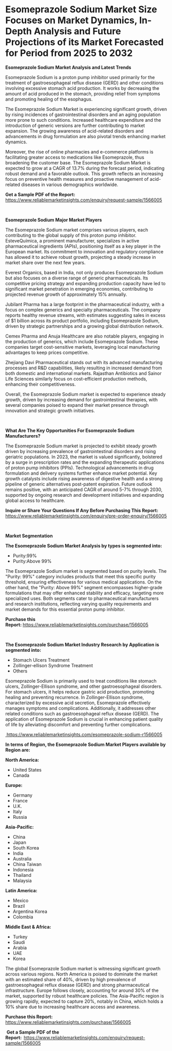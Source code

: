 <p><h1>Esomeprazole Sodium Market Size Focuses on Market Dynamics, In-Depth Analysis and Future Projections of its Market Forecasted for Period from 2025 to 2032</h1></p><p><strong>Esomeprazole Sodium Market Analysis and Latest Trends</strong></p>
<p><p>Esomeprazole Sodium is a proton pump inhibitor used primarily for the treatment of gastroesophageal reflux disease (GERD) and other conditions involving excessive stomach acid production. It works by decreasing the amount of acid produced in the stomach, providing relief from symptoms and promoting healing of the esophagus. </p><p>The Esomeprazole Sodium Market is experiencing significant growth, driven by rising incidences of gastrointestinal disorders and an aging population more prone to such conditions. Increased healthcare expenditure and the introduction of generic versions are further contributing to market expansion. The growing awareness of acid-related disorders and advancements in drug formulation are also pivotal trends enhancing market dynamics. </p><p>Moreover, the rise of online pharmacies and e-commerce platforms is facilitating greater access to medications like Esomeprazole, thus broadening the customer base. The Esomeprazole Sodium Market is expected to grow at a CAGR of 13.7% during the forecast period, indicating robust demand and a favorable outlook. This growth reflects an increasing focus on preventive health measures and proactive management of acid-related diseases in various demographics worldwide.</p></p>
<p><strong>Get a Sample PDF of the Report:&nbsp;</strong> <a href="https://www.reliablemarketinsights.com/enquiry/request-sample/1566005?utm_campaign=3111&utm_medium=2&utm_source=Github&utm_content=ia&utm_term=19042025&utm_id=esomeprazole-sodium">https://www.reliablemarketinsights.com/enquiry/request-sample/1566005</a></p>
<p>&nbsp;</p>
<p><strong>Esomeprazole Sodium Major Market Players</strong></p>
<p><p>The Esomeprazole Sodium market comprises various players, each contributing to the global supply of this proton pump inhibitor. EsteveQuímica, a prominent manufacturer, specializes in active pharmaceutical ingredients (APIs), positioning itself as a key player in the European market. Its commitment to innovation and regulatory compliance has allowed it to achieve robust growth, projecting a steady increase in market share over the next few years.</p><p>Everest Organics, based in India, not only produces Esomeprazole Sodium but also focuses on a diverse range of generic pharmaceuticals. Its competitive pricing strategy and expanding production capacity have led to significant market penetration in emerging economies, contributing to projected revenue growth of approximately 15% annually.</p><p>Jubilant Pharma has a large footprint in the pharmaceutical industry, with a focus on complex generics and specialty pharmaceuticals. The company reports healthy revenue streams, with estimates suggesting sales in excess of $1 billion across its product portfolio, including Esomeprazole Sodium, driven by strategic partnerships and a growing global distribution network.</p><p>Cemex Pharma and Anuja Healthcare are also notable players, engaging in the production of generics, which include Esomeprazole Sodium. These companies target cost-sensitive markets, leveraging local manufacturing advantages to keep prices competitive.</p><p>Zhejiang Davi Pharmaceutical stands out with its advanced manufacturing processes and R&D capabilities, likely resulting in increased demand from both domestic and international markets. Rajasthan Antibiotics and Sainor Life Sciences similarly focus on cost-efficient production methods, enhancing their competitiveness.</p><p>Overall, the Esomeprazole Sodium market is expected to experience steady growth, driven by increasing demand for gastrointestinal therapies, with several companies poised to expand their market presence through innovation and strategic growth initiatives.</p></p>
<p>&nbsp;</p>
<p><strong>What Are The Key Opportunities For Esomeprazole Sodium Manufacturers?</strong></p>
<p><p>The Esomeprazole Sodium market is projected to exhibit steady growth driven by increasing prevalence of gastrointestinal disorders and rising geriatric populations. In 2023, the market is valued significantly, bolstered by a surge in prescription rates and the expanding therapeutic applications of proton pump inhibitors (PPIs). Technological advancements in drug formulation and delivery systems further enhance market potential. Key growth catalysts include rising awareness of digestive health and a strong pipeline of generic alternatives post-patent expiration. Future outlook remains positive, with an anticipated CAGR of around 5-7% through 2030, supported by ongoing research and development initiatives and expanding global access to healthcare.</p></p>
<p><strong>Inquire or Share Your Questions If Any Before Purchasing This Report:</strong> <a href="https://www.reliablemarketinsights.com/enquiry/pre-order-enquiry/1566005?utm_campaign=3111&utm_medium=2&utm_source=Github&utm_content=ia&utm_term=19042025&utm_id=esomeprazole-sodium">https://www.reliablemarketinsights.com/enquiry/pre-order-enquiry/1566005</a></p>
<p>&nbsp;</p>
<p><strong>Market Segmentation</strong></p>
<p><strong>The Esomeprazole Sodium Market Analysis by types is segmented into:</strong></p>
<p><ul><li>Purity:99%</li><li>Purity:Above 99%</li></ul></p>
<p><p>The Esomeprazole Sodium market is segmented based on purity levels. The "Purity: 99%" category includes products that meet this specific purity threshold, ensuring effectiveness for various medical applications. On the other hand, the "Purity: Above 99%" segment encompasses higher-grade formulations that may offer enhanced stability and efficacy, targeting more specialized uses. Both segments cater to pharmaceutical manufacturers and research institutions, reflecting varying quality requirements and market demands for this essential proton pump inhibitor.</p></p>
<p><strong>Purchase this Report:&nbsp;</strong><a href="https://www.reliablemarketinsights.com/purchase/1566005?utm_campaign=3111&utm_medium=2&utm_source=Github&utm_content=ia&utm_term=19042025&utm_id=esomeprazole-sodium">https://www.reliablemarketinsights.com/purchase/1566005</a></p>
<p>&nbsp;</p>
<p><strong>The Esomeprazole Sodium Market Industry Research by Application is segmented into:</strong></p>
<p><ul><li>Stomach Ulcers Treatment</li><li>Zollinger-ellison Syndrome Treatment</li><li>Others</li></ul></p>
<p><p>Esomeprazole Sodium is primarily used to treat conditions like stomach ulcers, Zollinger-Ellison syndrome, and other gastroesophageal disorders. For stomach ulcers, it helps reduce gastric acid production, promoting healing and preventing recurrence. In Zollinger-Ellison syndrome, characterized by excessive acid secretion, Esomeprazole effectively manages symptoms and complications. Additionally, it addresses other related conditions such as gastroesophageal reflux disease (GERD). The application of Esomeprazole Sodium is crucial in enhancing patient quality of life by alleviating discomfort and preventing further complications.</p></p>
<p><a href="https://www.reliablemarketinsights.com/esomeprazole-sodium-r1566005?utm_campaign=3111&utm_medium=2&utm_source=Github&utm_content=ia&utm_term=19042025&utm_id=esomeprazole-sodium">&nbsp;https://www.reliablemarketinsights.com/esomeprazole-sodium-r1566005</a></p>
<p><strong>In terms of Region, the Esomeprazole Sodium Market Players available by Region are:</strong></p>
<p>
    <p> <strong> North America: </strong>
        <ul>
            <li>United States</li>
            <li>Canada</li>
        </ul>
        </p> 
    <p> <strong> Europe: </strong>
        <ul>
            <li>Germany</li>
            <li>France</li>
            <li>U.K.</li>
            <li>Italy</li>
            <li>Russia</li>
        </ul>
        </p> 
    <p> <strong> Asia-Pacific: </strong>
        <ul>
            <li>China</li>
            <li>Japan</li>
            <li>South Korea</li>
            <li>India</li>
            <li>Australia</li>
            <li>China Taiwan</li>
            <li>Indonesia</li>
            <li>Thailand</li>
            <li>Malaysia</li>
        </ul>
        </p> 
    <p> <strong> Latin America: </strong>
        <ul>
            <li>Mexico</li>
            <li>Brazil</li>
            <li>Argentina Korea</li>
            <li>Colombia</li>
        </ul>
        </p> 
    <p> <strong> Middle East & Africa: </strong>
        <ul>
            <li>Turkey</li>
            <li>Saudi</li>
            <li>Arabia</li>
            <li>UAE</li>
            <li>Korea</li>
        </ul>
    </p>
    </p>
<p><p>The global Esomeprazole Sodium market is witnessing significant growth across various regions. North America is poised to dominate the market with an estimated share of 40%, driven by high prevalence of gastroesophageal reflux disease (GERD) and strong pharmaceutical infrastructure. Europe follows closely, accounting for around 30% of the market, supported by robust healthcare policies. The Asia-Pacific region is growing rapidly, expected to capture 20%, notably in China, which holds a 10% share due to increasing healthcare access and awareness.</p></p>
<p><strong>Purchase this Report: </strong><a href="https://www.reliablemarketinsights.com/purchase/1566005?utm_campaign=3111&utm_medium=2&utm_source=Github&utm_content=ia&utm_term=19042025&utm_id=esomeprazole-sodium">https://www.reliablemarketinsights.com/purchase/1566005</a></p>
<p>&nbsp;<strong>Get a Sample PDF of the Report:&nbsp;&nbsp;</strong><a href="https://www.reliablemarketinsights.com/enquiry/request-sample/1566005?utm_campaign=3111&utm_medium=2&utm_source=Github&utm_content=ia&utm_term=19042025&utm_id=esomeprazole-sodium">https://www.reliablemarketinsights.com/enquiry/request-sample/1566005</a></p>
<p><strong></strong></p>
<p><p></p><p></p><p></p></p>
